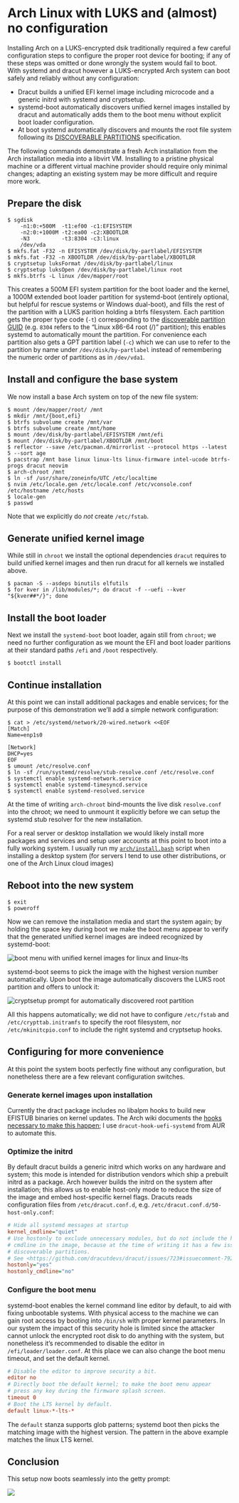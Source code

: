 # Arch Linux with LUKS and (almost) no configuration

Installing Arch on a LUKS-encrypted dsik traditionally required a few careful configuration steps to configure the proper root device for booting; if any of these steps was omitted or done wrongly the system would fail to boot. With systemd and dracut however a LUKS-encrypted Arch system can boot safely and reliably without any configuration:

* Dracut builds a unified EFI kernel image including microcode and a generic initrd with systemd and cryptsetup.
* systemd-boot automatically discovers unified kernel images installed by dracut and automatically adds them to the boot menu without explicit boot loader configuration.
* At boot systemd automatically discovers and mounts the root file system following its [DISCOVERABLE PARTITIONS](https://systemd.io/DISCOVERABLE_PARTITIONS/) specification.

The following commands demonstrate a fresh Arch installation from the Arch installation media into a libvirt VM. Installing to a pristine physical machine or a different virtual machine provider should require only minimal changes; adapting an existing system may be more difficult and require more work.

<!--more-->

## Prepare the disk

```console
$ sgdisk
    -n1:0:+500M  -t1:ef00 -c1:EFISYSTEM
    -n2:0:+1000M -t2:ea00 -c2:XBOOTLDR
    -N3          -t3:8304 -c3:linux
    /dev/vda
$ mkfs.fat -F32 -n EFISYSTEM /dev/disk/by-partlabel/EFISYSTEM
$ mkfs.fat -F32 -n XBOOTLDR /dev/disk/by-partlabel/XBOOTLDR
$ cryptsetup luksFormat /dev/disk/by-partlabel/linux
$ cryptsetup luksOpen /dev/disk/by-partlabel/linux root
$ mkfs.btrfs -L linux /dev/mapper/root
```

This creates a 500M EFI system partition for the boot loader and the kernel, a 1000M extended boot loader partition for systemd-boot (entirely optional, but helpful for rescue systems or Windows dual-boot), and fills the rest of the partition with a LUKS parition holding a btrfs filesystem. Each partition gets the proper type code (`-t`) corresponding to the [discoverable partition GUID](https://systemd.io/DISCOVERABLE_PARTITIONS/) (e.g. `8304` refers to the “Linux x86-64 root (/)” partition); this enables systemd to automatically mount the partition. For convenience each partition also gets a GPT partition label (`-c`) which we can use to refer to the partition by name under `/dev/disk/by-partlabel` instead of remembering the numeric order of partitions as in `/dev/vda1`.

## Install and configure the base system

We now install a base Arch system on top of the new file system:

```console
$ mount /dev/mapper/root/ /mnt
$ mkdir /mnt/{boot,efi}
$ btrfs subvolume create /mnt/var
$ btrfs subvolume create /mnt/home
$ mount /dev/disk/by-partlabel/EFISYSTEM /mnt/efi
$ mount /dev/disk/by-partlabel/XBOOTLDR /mnt/boot
$ reflector --save /etc/pacman.d/mirrorlist --protocol https --latest 5 --sort age
$ pacstrap /mnt base linux linux-lts linux-firmware intel-ucode btrfs-progs dracut neovim
$ arch-chroot /mnt
$ ln -sf /usr/share/zoneinfo/UTC /etc/localtime
$ nvim /etc/locale.gen /etc/locale.conf /etc/vconsole.conf /etc/hostname /etc/hosts
$ locale-gen
$ passwd
```

Note that we explicitly do _not_ create `/etc/fstab`.

## Generate unified kernel image

While still in `chroot` we install the optional dependencies `dracut` requires to build unified kernel images and then run dracut for all kernels we installed above.

```console
$ pacman -S --asdeps binutils elfutils
$ for kver in /lib/modules/*; do dracut -f --uefi --kver "${kver##*/}"; done
```

## Install the boot loader

Next we install the `systemd-boot` boot loader, again still from `chroot`; we need no further configuration as we mount the EFI and boot loader paritions at their standard paths `/efi` and `/boot` respectively.

```console
$ bootctl install
```

## Continue installation

At this point we can install additional packages and enable services; for the purpose of this demonstration we’ll add a simple network configuration:

```console
$ cat > /etc/systemd/network/20-wired.network <<EOF
[Match]
Name=enp1s0

[Network]
DHCP=yes
EOF
$ umount /etc/resolve.conf
$ ln -sf /run/systemd/resolve/stub-resolve.conf /etc/resolve.conf
$ systemctl enable systemd-network.service
$ systemctl enable systemd-timesyncd.service
$ systemctl enable systemd-resolved.service
```

At the time of writing `arch-chroot` bind-mounts the live disk `resolve.conf` into the chroot; we need to unmount it explicitly before we can setup the systemd stub resolver for the new installation.

For a real server or desktop installation we would likely install more packages and services and setup user accounts at this point to boot into a fully working system. I usually run my [`arch/install.bash`](https://github.com/lunaryorn/dotfiles/blob/f40ea05cd64dc90ba5ed1824eeca2ee4c657f11b/arch/install.bash) script when installing a desktop system (for servers I tend to use other distributions, or one of the Arch Linux cloud images)

## Reboot into the new system

```console
$ exit
$ poweroff
```

Now we can remove the installation media and start the system again; by holding the space key during boot we make the boot menu appear to verify that the generated unified kernel images are indeed recognized by systemd-boot:

![boot menu with unified kernel images for linux and linux-lts](../../images/boot-menu-uki.png)

systemd-boot seems to pick the image with the highest version number automatically. Upon boot the image automatically discovers the LUKS root partition and offers to unlock it:

![cryptsetup prompt for automatically discovered root partition](../../images/auto-discovered-luks-partition.png)

All this happens automatically; we did not have to configure `/etc/fstab` and `/etc/crypttab.initramfs` to specify the root filesystem, nor `/etc/mkinitcpio.conf` to include the right systemd and cryptsetup hooks.

## Configuring for more convenience

At this point the system boots perfectly fine without any configuration, but nonetheless there are a few relevant configuration switches.

### Generate kernel images upon installation

Currently the dract package includes no libalpm hooks to build new EFISTUB binaries on kernel updates. The Arch wiki documents the [hooks necessary to make this happen](https://wiki.archlinux.org/index.php/Dracut#Generate_a_new_initramfs_on_kernel_upgrade); I use `dracut-hook-uefi-systemd` from AUR to automate this.

### Optimize the initrd

By default dracut builds a generic initrd which works on any hardware and system; this mode is intended for distribution vendors which ship a prebuilt initrd as a package. Arch however builds the initrd on the system after installation; this allows us to enable host-only mode to reduce the size of the image and embed host-specific kernel flags. Dracuts reads configuration files from `/etc/dracut.conf.d`, e.g. `/etc/dracut.conf.d/50-host-only.conf`:

```ini
# Hide all systemd messages at startup
kernel_cmdline="quiet"
# Use hostonly to exclude unnecessary modules, but do not include the hostonly
# cmdline in the image, because at the time of writing it has a few issues with
# discoverable partitions.
# See <https://github.com/dracutdevs/dracut/issues/723#issuecomment-792248568>
hostonly="yes"
hostonly_cmdline="no"
```

### Configure the boot menu

systemd-boot enables the kernel command line editor by default, to aid with fixing unbootable systems. With physical access to the machine we can gain root access by booting into `/bin/sh` with proper kernel parameters. In our system the impact of this security hole is limited since the attacker cannot unlock the encrypted root disk to do anything with the system, but nonetheless it’s recommended to disable the editor in `/efi/loader/loader.conf`. At this place we can also change the boot menu timeout, and set the default kernel.

```ini
# Disable the editor to improve security a bit.
editor no
# Directly boot the default kernel; to make the boot menu appear
# press any key during the firmware splash screen.
timeout 0
# Boot the LTS kernel by default.
default linux-*-lts-*
```

The `default` stanza supports glob patterns; systemd boot then picks the matching image with the highest version. The pattern in the above example matches the linux LTS kernel.

## Conclusion

This setup now boots seamlessly into the getty prompt:

![](../../images/auto-discovered-boot.wepb)
